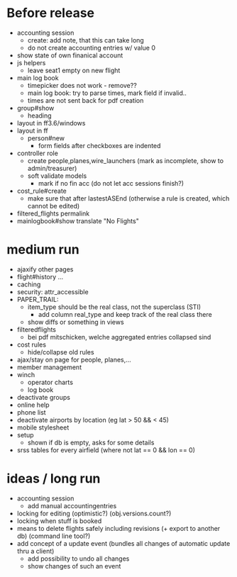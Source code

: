 # Before release
  - accounting session
    - create: add note, that this can take long
    - do not create accounting entries w/ value 0
  - show state of own finanical account
  - js helpers
    - leave seat1 empty on new flight
  - main log book
    - timepicker does not work - remove??
    - main log book: try to parse times, mark field if invalid..
    - times are not sent back for pdf creation
  - group#show
    - heading
  - layout in ff3.6/windows
  - layout in ff
    - person#new
      - form fields after checkboxes are indented
  - controller role
    - create people,planes,wire\_launchers (mark as incomplete, show to admin/treasurer)
    - soft validate models
      - mark if no fin acc (do not let acc sessions finish?)
  - cost\_rule#create
    - make sure that after lastestASEnd (otherwise a rule is created, which cannot be edited)
  - filtered\_flights permalink
  - mainlogbook#show translate "No Flights"

# medium run
  - ajaxify other pages
  - flight#history ...
  - caching
  - security: attr\_accessible
  - PAPER_TRAIL:
    - item_type should be the real class, not the superclass (STI)
      - add column real_type and keep track of the real class there
    - show diffs or something in views
  - filteredflights
    - bei pdf mitschicken, welche aggregated entries collapsed sind
  - cost rules
    - hide/collapse old rules
  - ajax/stay on page for people, planes,...
  - member management
  - winch
    - operator charts
    - log book
  - deactivate groups
  - online help
  - phone list
  - deactivate airports by location (eg lat > 50 && < 45)
  - mobile stylesheet
  - setup
    - shown if db is empty, asks for some details
  - srss tables for every airfield (where not lat == 0 && lon == 0)

# ideas / long run
  - accounting session
    - add manual accountingentries
  - locking for editing (optimistic?) (obj.versions.count?)
  - locking when stuff is booked
  - means to delete flights safely including revisions (+ export to another db) (command line tool?)
  - add concept of a update event (bundles all changes of automatic update thru a client)
    - add possibility to undo all changes
    - show changes of such an event

